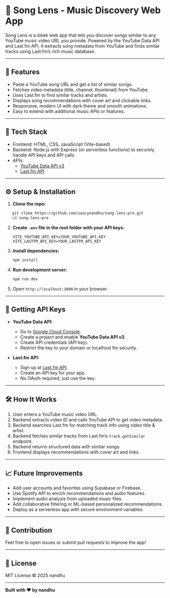 
# 🎵 Song Lens - Music Discovery Web App

Song Lens is a sleek web app that lets you discover songs similar to any YouTube music video URL you provide. Powered by the YouTube Data API and Last.fm API, it extracts song metadata from YouTube and finds similar tracks using Last.fm’s rich music database.

---

## 🚀 Features

- Paste a YouTube song URL and get a list of similar songs.
- Fetches video metadata (title, channel, thumbnail) from YouTube.
- Uses Last.fm to find similar tracks and artists.
- Displays song recommendations with cover art and clickable links.
- Responsive, modern UI with dark theme and smooth animations.
- Easy to extend with additional music APIs or features.

---

## 🔧 Tech Stack

- Frontend: HTML, CSS, JavaScript (Vite-based)
- Backend: Node.js with Express (or serverless functions) to securely handle API keys and API calls
- APIs:
  - [YouTube Data API v3](https://developers.google.com/youtube/v3)
  - [Last.fm API](https://www.last.fm/api)

---

## ⚙️ Setup & Installation

1. **Clone the repo:**

```bash
   git clone https://github.com/saucynandhu/song-lens-pro.git
   cd song-lens-pro
```

2. **Create `.env` file in the root folder with your API keys:**

   ```env
   VITE_YOUTUBE_API_KEY=YOUR_YOUTUBE_API_KEY
   VITE_LASTFM_API_KEY=YOUR_LASTFM_API_KEY
   ```

3. **Install dependencies:**

   ```bash
   npm install
   ```

4. **Run development server:**

   ```bash
   npm run dev
   ```

5. Open `http://localhost:3000` in your browser.

---

## 🔑 Getting API Keys

* **YouTube Data API:**

  * Go to [Google Cloud Console](https://console.cloud.google.com/).
  * Create a project and enable **YouTube Data API v3**.
  * Create API credentials (API key).
  * Restrict the key to your domain or localhost for security.

* **Last.fm API:**

  * Sign up at [Last.fm API](https://www.last.fm/api/account/create).
  * Create an API key for your app.
  * No OAuth required, just use the key.

---

## 🛠 How It Works

1. User enters a YouTube music video URL.
2. Backend extracts video ID and calls YouTube API to get video metadata.
3. Backend searches Last.fm for matching track info using video title & artist.
4. Backend fetches similar tracks from Last.fm’s `track.getSimilar` endpoint.
5. Backend returns structured data with similar songs.
6. Frontend displays recommendations with cover art and links.

---

## 📈 Future Improvements

* Add user accounts and favorites using Supabase or Firebase.
* Use Spotify API to enrich recommendations and audio features.
* Implement audio analysis from uploaded music files.
* Add collaborative filtering or ML-based personalized recommendations.
* Deploy as a serverless app with secure environment variables.

---

## 🙌 Contribution

Feel free to open issues or submit pull requests to improve the app!

---

## 📄 License

MIT License © 2025 nandhu

---

**Built with ❤️ by nandhu**

